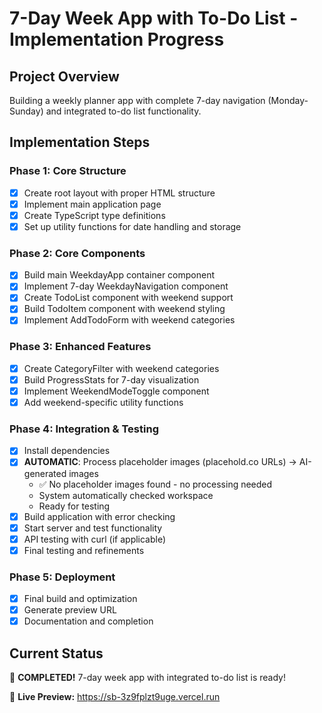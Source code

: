 # 7-Day Week App with To-Do List - Implementation Progress

## Project Overview
Building a weekly planner app with complete 7-day navigation (Monday-Sunday) and integrated to-do list functionality.

## Implementation Steps

### Phase 1: Core Structure
- [x] Create root layout with proper HTML structure
- [x] Implement main application page
- [x] Create TypeScript type definitions
- [x] Set up utility functions for date handling and storage

### Phase 2: Core Components
- [x] Build main WeekdayApp container component
- [x] Implement 7-day WeekdayNavigation component
- [x] Create TodoList component with weekend support
- [x] Build TodoItem component with weekend styling
- [x] Implement AddTodoForm with weekend categories

### Phase 3: Enhanced Features
- [x] Create CategoryFilter with weekend categories
- [x] Build ProgressStats for 7-day visualization
- [x] Implement WeekendModeToggle component
- [x] Add weekend-specific utility functions

### Phase 4: Integration & Testing
- [x] Install dependencies
- [x] **AUTOMATIC**: Process placeholder images (placehold.co URLs) → AI-generated images
  - ✅ No placeholder images found - no processing needed
  - System automatically checked workspace
  - Ready for testing
- [x] Build application with error checking
- [x] Start server and test functionality
- [x] API testing with curl (if applicable)
- [x] Final testing and refinements

### Phase 5: Deployment
- [x] Final build and optimization
- [x] Generate preview URL
- [x] Documentation and completion

## Current Status
🎉 **COMPLETED!** 7-day week app with integrated to-do list is ready!

📱 **Live Preview:** https://sb-3z9fplzt9uge.vercel.run